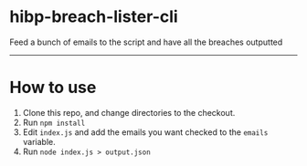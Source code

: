 # hibp-breach-lister-cli
Feed a bunch of emails to the script and have all the breaches outputted

---
# How to use
1. Clone this repo, and change directories to the checkout.
2. Run `npm install`
3. Edit `index.js` and add the emails you want checked to the `emails` variable.
4. Run `node index.js > output.json`
